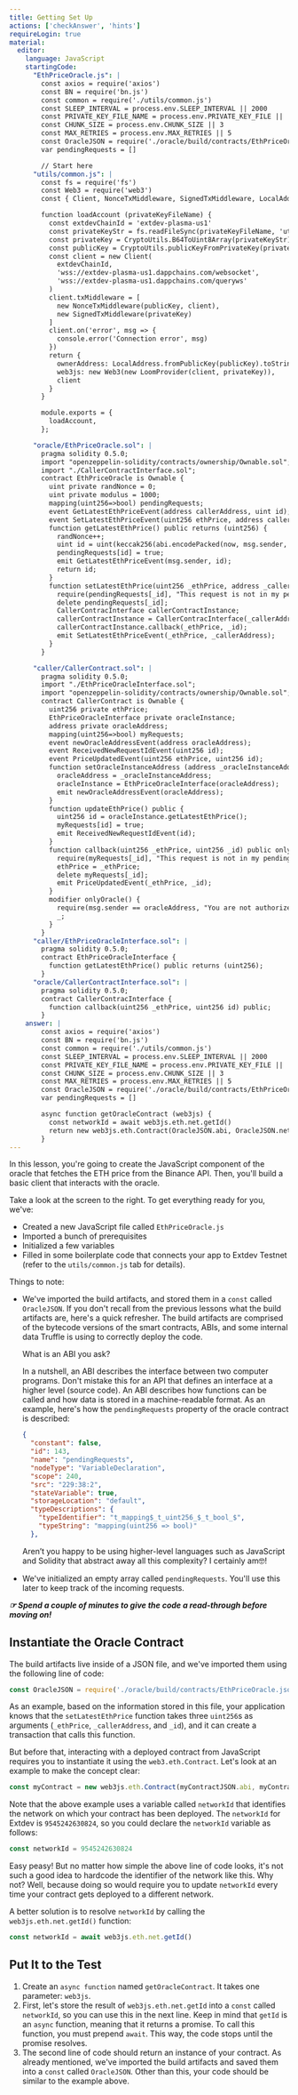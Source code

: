 ```yaml
---
title: Getting Set Up
actions: ['checkAnswer', 'hints']
requireLogin: true
material:
  editor:
    language: JavaScript
    startingCode:
      "EthPriceOracle.js": |
        const axios = require('axios')
        const BN = require('bn.js')
        const common = require('./utils/common.js')
        const SLEEP_INTERVAL = process.env.SLEEP_INTERVAL || 2000
        const PRIVATE_KEY_FILE_NAME = process.env.PRIVATE_KEY_FILE || './oracle/oracle_private_key'
        const CHUNK_SIZE = process.env.CHUNK_SIZE || 3
        const MAX_RETRIES = process.env.MAX_RETRIES || 5
        const OracleJSON = require('./oracle/build/contracts/EthPriceOracle.json')
        var pendingRequests = []

        // Start here
      "utils/common.js": |
        const fs = require('fs')
        const Web3 = require('web3')
        const { Client, NonceTxMiddleware, SignedTxMiddleware, LocalAddress, CryptoUtils, LoomProvider } = require('loom-js')

        function loadAccount (privateKeyFileName) {
          const extdevChainId = 'extdev-plasma-us1'
          const privateKeyStr = fs.readFileSync(privateKeyFileName, 'utf-8')
          const privateKey = CryptoUtils.B64ToUint8Array(privateKeyStr)
          const publicKey = CryptoUtils.publicKeyFromPrivateKey(privateKey)
          const client = new Client(
            extdevChainId,
            'wss://extdev-plasma-us1.dappchains.com/websocket',
            'wss://extdev-plasma-us1.dappchains.com/queryws'
          )
          client.txMiddleware = [
            new NonceTxMiddleware(publicKey, client),
            new SignedTxMiddleware(privateKey)
          ]
          client.on('error', msg => {
            console.error('Connection error', msg)
          })
          return {
            ownerAddress: LocalAddress.fromPublicKey(publicKey).toString(),
            web3js: new Web3(new LoomProvider(client, privateKey)),
            client
          }
        }

        module.exports = {
          loadAccount,
        };

      "oracle/EthPriceOracle.sol": |
        pragma solidity 0.5.0;
        import "openzeppelin-solidity/contracts/ownership/Ownable.sol";
        import "./CallerContractInterface.sol";
        contract EthPriceOracle is Ownable {
          uint private randNonce = 0;
          uint private modulus = 1000;
          mapping(uint256=>bool) pendingRequests;
          event GetLatestEthPriceEvent(address callerAddress, uint id);
          event SetLatestEthPriceEvent(uint256 ethPrice, address callerAddress);
          function getLatestEthPrice() public returns (uint256) {
            randNonce++;
            uint id = uint(keccak256(abi.encodePacked(now, msg.sender, randNonce))) % modulus;
            pendingRequests[id] = true;
            emit GetLatestEthPriceEvent(msg.sender, id);
            return id;
          }
          function setLatestEthPrice(uint256 _ethPrice, address _callerAddress, uint256 _id) public onlyOwner {
            require(pendingRequests[_id], "This request is not in my pending list.");
            delete pendingRequests[_id];
            CallerContracInterface callerContractInstance;
            callerContractInstance = CallerContracInterface(_callerAddress);
            callerContractInstance.callback(_ethPrice, _id);
            emit SetLatestEthPriceEvent(_ethPrice, _callerAddress);
          }
        }

      "caller/CallerContract.sol": |
        pragma solidity 0.5.0;
        import "./EthPriceOracleInterface.sol";
        import "openzeppelin-solidity/contracts/ownership/Ownable.sol";
        contract CallerContract is Ownable {
          uint256 private ethPrice;
          EthPriceOracleInterface private oracleInstance;
          address private oracleAddress;
          mapping(uint256=>bool) myRequests;
          event newOracleAddressEvent(address oracleAddress);
          event ReceivedNewRequestIdEvent(uint256 id);
          event PriceUpdatedEvent(uint256 ethPrice, uint256 id);
          function setOracleInstanceAddress (address _oracleInstanceAddress) public onlyOwner {
            oracleAddress = _oracleInstanceAddress;
            oracleInstance = EthPriceOracleInterface(oracleAddress);
            emit newOracleAddressEvent(oracleAddress);
          }
          function updateEthPrice() public {
            uint256 id = oracleInstance.getLatestEthPrice();
            myRequests[id] = true;
            emit ReceivedNewRequestIdEvent(id);
          }
          function callback(uint256 _ethPrice, uint256 _id) public onlyOracle {
            require(myRequests[_id], "This request is not in my pending list.");
            ethPrice = _ethPrice;
            delete myRequests[_id];
            emit PriceUpdatedEvent(_ethPrice, _id);
          }
          modifier onlyOracle() {
            require(msg.sender == oracleAddress, "You are not authorized to call this function.");
            _;
          }
        }
      "caller/EthPriceOracleInterface.sol": |
        pragma solidity 0.5.0;
        contract EthPriceOracleInterface {
          function getLatestEthPrice() public returns (uint256);
        }
      "oracle/CallerContractInterface.sol": |
        pragma solidity 0.5.0;
        contract CallerContracInterface {
          function callback(uint256 _ethPrice, uint256 id) public;
        }
    answer: |
        const axios = require('axios')
        const BN = require('bn.js')
        const common = require('./utils/common.js')
        const SLEEP_INTERVAL = process.env.SLEEP_INTERVAL || 2000
        const PRIVATE_KEY_FILE_NAME = process.env.PRIVATE_KEY_FILE || './oracle/oracle_private_key'
        const CHUNK_SIZE = process.env.CHUNK_SIZE || 3
        const MAX_RETRIES = process.env.MAX_RETRIES || 5
        const OracleJSON = require('./oracle/build/contracts/EthPriceOracle.json')
        var pendingRequests = []

        async function getOracleContract (web3js) {
          const networkId = await web3js.eth.net.getId()
          return new web3js.eth.Contract(OracleJSON.abi, OracleJSON.networks[networkId].address)
        }
---
```


In this lesson, you're going to create the JavaScript component of the oracle that fetches the ETH price from the Binance API. Then, you'll build a basic client that interacts with the oracle.

Take a look at the screen to the right. To get everything ready for you, we've:

* Created a new JavaScript file called `EthPriceOracle.js`
* Imported a bunch of prerequisites
* Initialized a few variables
* Filled in some boilerplate code that connects your app to Extdev Testnet (refer to the `utils/common.js` tab for details).

Things to note:

* We've imported the build artifacts, and stored them in a `const` called `OracleJSON`. If you don't recall from the previous lessons what the build artifacts are, here's a quick refresher. The build artifacts are comprised of the bytecode versions of the smart contracts, ABIs, and some internal data Truffle is using to correctly deploy the code.

  What is an ABI you ask?

  In a nutshell, an ABI describes the interface between two computer programs. Don't mistake this for an API that defines an interface at a higher level (source code). An ABI describes how functions can be called and how data is stored in a machine-readable format. As an example, here's how the `pendingRequests` property of the oracle contract is described:
  ```JSON
  {
    "constant": false,
    "id": 143,
    "name": "pendingRequests",
    "nodeType": "VariableDeclaration",
    "scope": 240,
    "src": "229:38:2",
    "stateVariable": true,
    "storageLocation": "default",
    "typeDescriptions": {
      "typeIdentifier": "t_mapping$_t_uint256_$_t_bool_$",
      "typeString": "mapping(uint256 => bool)"
    },
  ```
  Aren’t you happy to be using higher-level languages such as JavaScript and Solidity that abstract away all this complexity? I certainly am🤓!
* We've initialized an empty array called `pendingRequests`. You'll use this later to keep track of the incoming requests.

**_☞ Spend a couple of minutes to give the code a read-through before moving on!_**

## Instantiate the Oracle Contract

The build artifacts live inside of a JSON file, and we've imported them using the following line of code:

```JavaScript
const OracleJSON = require('./oracle/build/contracts/EthPriceOracle.json')
```

As an example, based on the information stored in this file, your application knows that the `setLatestEthPrice` function takes three `uint256`s as arguments (`_ethPrice`, `_callerAddress`, and `_id`), and it can create a transaction that calls this function.

But before that, interacting with a deployed contract from JavaScript requires you to instantiate it using the `web3.eth.Contract`. Let's look at an example to make the concept clear:

```JavaScript
const myContract = new web3js.eth.Contract(myContractJSON.abi, myContractJSON.networks[networkId].address)
```

Note that the above example uses a variable called `networkId` that identifies the network on which your contract has been deployed. The `networkId` for Extdev is `9545242630824`, so you could declare the `networkId` variable as follows:

```JavaScript
const networkId = 9545242630824
```

Easy peasy! But no matter how simple the above line of code looks, it's not such a good idea to hardcode the identifier of the network like this. Why not? Well, because doing so would require you to update `networkId` every time your contract gets deployed to a different network.

A better solution is to resolve `networkId` by calling the `web3js.eth.net.getId()` function:

```JavaScript
const networkId = await web3js.eth.net.getId()
```

## Put It to the Test

1. Create an `async function` named `getOracleContract`. It takes one parameter: `web3js`.
2. First, let's store the result of `web3js.eth.net.getId` into a `const` called `networkId`, so you can use this in the next line. Keep in mind that `getId` is an `async` function, meaning that it returns a promise. To call this function, you must prepend `await`. This way, the code stops until the promise resolves.
3. The second line of code should return an instance of your contract. As already mentioned, we've imported the build artifacts and saved them into a `const` called `OracleJSON`. Other than this, your code should be similar to the example above.
